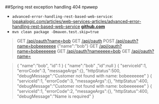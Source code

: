 ##Spring rest exception handling 404 пример

* `advanced-error-handling-rest-based-web-service`:  [lopakalogic.com/articles/web-services-articles/advanced-error-handling-rest-based-web-service](http://www.lopakalogic.com/articles/web-services-articles/advanced-error-handling-rest-based-web-service/) **[github.com](https://github.com/bobfreitas/rest-err-handler)**
* `mvn clean package -Dmaven.test.skip=true`

> GET [/api/oauth?name=bob](http://localhost:8080/api/oauth?name=bob)
> GET [/api/oauth](http://localhost:8080/api/oauth)
> POST [/api/oauth?name=bobeeeeeee](http://localhost:8080/api/oauth) {"name":"bob"}
> GET [/api/oauth?name=bobeeeeeee](http://localhost:8080/api/oauth?name=bobeeeeeee)
> GET [/api/oauth?nameeeee=bob](http://localhost:8080/api/oauth?nameeeee=bob)
> GET [/api/oauth?name=](http://localhost:8080/api/oauth?name=)

> { "name":"bob", "id":1 }
> { "name":"bob" ,"id":null }
> { "serviceId":1, "errorCode":3, "messageArgs":{}, "httpStatus":500, "debugMessage":"Customer not found with name: bobeeeeeee" }
> { "serviceId":1, "errorCode":3, "messageArgs":{}, "httpStatus":400, "debugMessage":"Customer not found with name: bobeeeeeee" }
> { "serviceId":1, "errorCode":2, "messageArgs":{}, "httpStatus":400, "debugMessage":"Name is required" }


